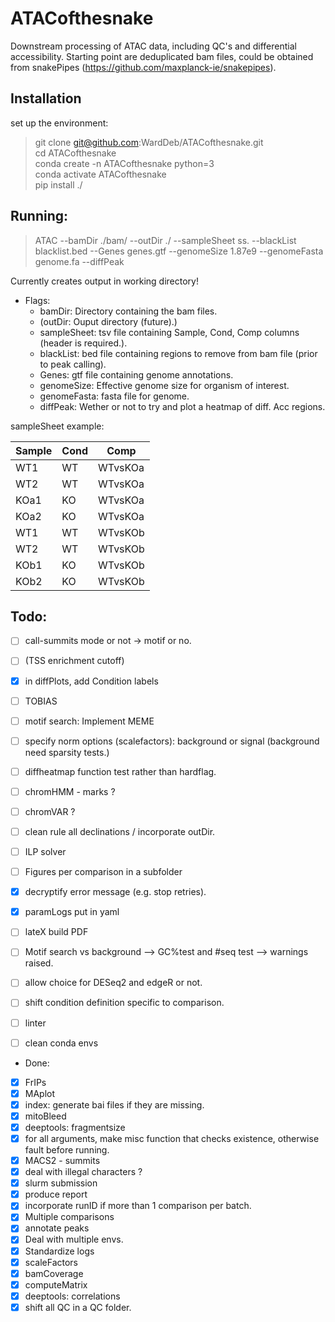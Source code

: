 # ATACofthesnake

Downstream processing of ATAC data, including QC's and differential accessibility. Starting point are deduplicated bam files, could be obtained from snakePipes (https://github.com/maxplanck-ie/snakepipes).


## Installation

  set up the environment:  
>  git clone git@github.com:WardDeb/ATACofthesnake.git  
>  cd ATACofthesnake  
>  conda create -n ATACofthesnake python=3  
>  conda activate ATACofthesnake  
>  pip install ./  

## Running:  

> ATAC --bamDir ./bam/ --outDir ./ --sampleSheet ss. --blackList blacklist.bed --Genes genes.gtf --genomeSize 1.87e9 --genomeFasta genome.fa --diffPeak

Currently creates output in working directory!

  - Flags:
    - bamDir: Directory containing the bam files.  
    - (outDir: Ouput directory (future).)  
    - sampleSheet: tsv file containing Sample, Cond, Comp columns (header is required.).  
    - blackList: bed file containing regions to remove from bam file (prior to peak calling).  
    - Genes: gtf file containing genome annotations.  
    - genomeSize: Effective genome size for organism of interest.  
    - genomeFasta: fasta file for genome.  
    - diffPeak: Wether or not to try and plot a heatmap of diff. Acc regions.
  
  sampleSheet example:

  | Sample | Cond | Comp |
  | -- | -- | -- |
  | WT1 | WT | WTvsKOa |
  | WT2 | WT | WTvsKOa |
  | KOa1 | KO | WTvsKOa |
  | KOa2 | KO | WTvsKOa |
  | WT1 | WT | WTvsKOb |
  | WT2 | WT | WTvsKOb |
  | KOb1 | KO | WTvsKOb |
  | KOb2 | KO | WTvsKOb |


## Todo:

 - [ ] call-summits mode or not -> motif or no.
 - [ ] (TSS enrichment cutoff)
 - [x] in diffPlots, add Condition labels
 - [ ] TOBIAS
 - [ ] motif search: Implement MEME
 - [ ] specify norm options (scalefactors): background or signal (background need sparsity tests.)
 - [ ] diffheatmap function test rather than hardflag.
 - [ ] chromHMM - marks ?
 - [ ] chromVAR ?
 - [ ] clean rule all declinations / incorporate outDir.
 - [ ] ILP solver
 - [ ] Figures per comparison in a subfolder
 - [x] decryptify error message (e.g. stop retries).
 - [x] paramLogs put in yaml
 - [ ] lateX build PDF
 - [ ] Motif search vs background --> GC%test and #seq test --> warnings raised.
 - [ ] allow choice for DESeq2 and edgeR or not.
 - [ ] shift condition definition specific to comparison.
 - [ ] linter
 - [ ] clean conda envs

 
- Done:
 - [x] FrIPs
 - [x] MAplot
 - [x] index: generate bai files if they are missing.
 - [x] mitoBleed
 - [x] deeptools: fragmentsize
 - [x] for all arguments, make misc function that checks existence, otherwise fault before running.
 - [x] MACS2 - summits
 - [x] deal with illegal characters ?
 - [x] slurm submission
 - [x] produce report
 - [x] incorporate runID if more than 1 comparison per batch.
 - [x] Multiple comparisons
 - [x] annotate peaks
 - [x] Deal with multiple envs.
 - [x] Standardize logs
 - [x] scaleFactors
 - [x] bamCoverage
 - [x] computeMatrix
 - [x] deeptools: correlations
 - [x] shift all QC in a QC folder.
